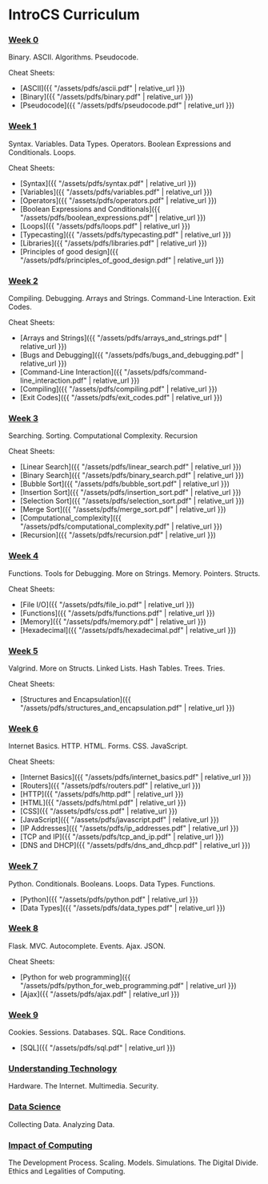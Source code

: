 # IntroCS Curriculum

### [Week 0](0)

Binary. ASCII. Algorithms. Pseudocode.

Cheat Sheets: 
* [ASCII]({{ "/assets/pdfs/ascii.pdf" | relative_url }})
* [Binary]({{ "/assets/pdfs/binary.pdf" | relative_url }})
* [Pseudocode]({{ "/assets/pdfs/pseudocode.pdf" | relative_url }})

### [Week 1](1)

Syntax. Variables. Data Types. Operators. Boolean Expressions and Conditionals. Loops.

Cheat Sheets: 
* [Syntax]({{ "/assets/pdfs/syntax.pdf" | relative_url }})
* [Variables]({{ "/assets/pdfs/variables.pdf" | relative_url }})
* [Operators]({{ "/assets/pdfs/operators.pdf" | relative_url }})
* [Boolean Expressions and Conditionals]({{ "/assets/pdfs/boolean_expressions.pdf" | relative_url }})
* [Loops]({{ "/assets/pdfs/loops.pdf" | relative_url }})
* [Typecasting]({{ "/assets/pdfs/typecasting.pdf" | relative_url }})
* [Libraries]({{ "/assets/pdfs/libraries.pdf" | relative_url }})
* [Principles of good design]({{ "/assets/pdfs/principles_of_good_design.pdf" | relative_url }})

### [Week 2](2)

Compiling. Debugging. Arrays and Strings. Command-Line Interaction. Exit Codes. 

Cheat Sheets:
* [Arrays and Strings]({{ "/assets/pdfs/arrays_and_strings.pdf" | relative_url }})
* [Bugs and Debugging]({{ "/assets/pdfs/bugs_and_debugging.pdf" | relative_url }})
* [Command-Line Interaction]({{ "/assets/pdfs/command-line_interaction.pdf" | relative_url }})
* [Compiling]({{ "/assets/pdfs/compiling.pdf" | relative_url }})
* [Exit Codes]({{ "/assets/pdfs/exit_codes.pdf" | relative_url }})

### [Week 3](3)

Searching. Sorting. Computational Complexity. Recursion

Cheat Sheets:
* [Linear Search]({{ "/assets/pdfs/linear_search.pdf" | relative_url }})
* [Binary Search]({{ "/assets/pdfs/binary_search.pdf" | relative_url }})
* [Bubble Sort]({{ "/assets/pdfs/bubble_sort.pdf" | relative_url }})
* [Insertion Sort]({{ "/assets/pdfs/insertion_sort.pdf" | relative_url }})
* [Selection Sort]({{ "/assets/pdfs/selection_sort.pdf" | relative_url }})
* [Merge Sort]({{ "/assets/pdfs/merge_sort.pdf" | relative_url }})
* [Computational_complexity]({{ "/assets/pdfs/computational_complexity.pdf" | relative_url }})
* [Recursion]({{ "/assets/pdfs/recursion.pdf" | relative_url }})

### [Week 4](4)

Functions. Tools for Debugging. More on Strings. Memory. Pointers. Structs.

Cheat Sheets:
* [File I/O]({{ "/assets/pdfs/file_io.pdf" | relative_url }})
* [Functions]({{ "/assets/pdfs/functions.pdf" | relative_url }})
* [Memory]({{ "/assets/pdfs/memory.pdf" | relative_url }})
* [Hexadecimal]({{ "/assets/pdfs/hexadecimal.pdf" | relative_url }})

### [Week 5](5)

Valgrind. More on Structs. Linked Lists. Hash Tables. Trees. Tries.

Cheat Sheets:
* [Structures and Encapsulation]({{ "/assets/pdfs/structures_and_encapsulation.pdf" | relative_url }})

### [Week 6](6)

Internet Basics. HTTP. HTML. Forms. CSS. JavaScript.

Cheat Sheets:
* [Internet Basics]({{ "/assets/pdfs/internet_basics.pdf" | relative_url }})
* [Routers]({{ "/assets/pdfs/routers.pdf" | relative_url }})
* [HTTP]({{ "/assets/pdfs/http.pdf" | relative_url }})
* [HTML]({{ "/assets/pdfs/html.pdf" | relative_url }})
* [CSS]({{ "/assets/pdfs/css.pdf" | relative_url }})
* [JavaScript]({{ "/assets/pdfs/javascript.pdf" | relative_url }})
* [IP Addresses]({{ "/assets/pdfs/ip_addresses.pdf" | relative_url }})
* [TCP and IP]({{ "/assets/pdfs/tcp_and_ip.pdf" | relative_url }})
* [DNS and DHCP]({{ "/assets/pdfs/dns_and_dhcp.pdf" | relative_url }})

### [Week 7](7)

Python. Conditionals. Booleans. Loops. Data Types. Functions.
* [Python]({{ "/assets/pdfs/python.pdf" | relative_url }})
* [Data Types]({{ "/assets/pdfs/data_types.pdf" | relative_url }})

### [Week 8](8)

Flask. MVC. Autocomplete. Events. Ajax. JSON.

Cheat Sheets: 
* [Python for web programming]({{ "/assets/pdfs/python_for_web_programming.pdf" | relative_url }})
* [Ajax]({{ "/assets/pdfs/ajax.pdf" | relative_url }})

### [Week 9](9)

Cookies. Sessions. Databases. SQL. Race Conditions.
* [SQL]({{ "/assets/pdfs/sql.pdf" | relative_url }})

### [Understanding Technology](understanding_technology)

Hardware. The Internet. Multimedia. Security.

### [Data Science](data_science)

Collecting Data. Analyzing Data.

### [Impact of Computing](impact_of_computing)

The Development Process. Scaling. Models. Simulations. The Digital Divide. Ethics and Legalities of Computing.
